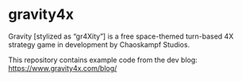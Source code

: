 # gravity4x
Gravity [stylized as “gr4Xity”] is a free space-themed turn-based 4X strategy game in development by Chaoskampf Studios.

This repository contains example code from the dev blog:
https://www.gravity4x.com/blog/
